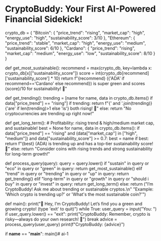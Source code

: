 # CryptoBuddy: Your First AI-Powered Financial Sidekick!

crypto_db = {
    "Bitcoin": {
        "price_trend": "rising",
        "market_cap": "high",
        "energy_use": "high",
        "sustainability_score": 3/10
    },
    "Ethereum": {
        "price_trend": "stable",
        "market_cap": "high",
        "energy_use": "medium",
        "sustainability_score": 6/10
    },
    "Cardano": {
        "price_trend": "rising",
        "market_cap": "medium",
        "energy_use": "low",
        "sustainability_score": 8/10
    }
}

def get_most_sustainable():
    recommend = max(crypto_db, key=lambda x: crypto_db[x]["sustainability_score"])
    score = int(crypto_db[recommend]['sustainability_score'] * 10)
    return f"{recommend} ({'ADA' if recommend=='Cardano' else recommend}) is super green and scores {score}/10 for sustainability! 🌱"

def get_trending():
    trending = [name for name, data in crypto_db.items() if data["price_trend"] == "rising"]
    if trending:
        return f"{' and '.join(trending)} {'are' if len(trending)>1 else 'is'} both rising! 🚀"
    else:
        return "No cryptocurrencies are trending up right now!"

def get_long_term():
    # Profitability: rising trend & high/medium market cap, and sustainable!
    best = None
    for name, data in crypto_db.items():
        if data["price_trend"] == "rising" and (data["market_cap"] in ["high", "medium"]) and data["sustainability_score"] >= 0.7:
            best = name
    if best:
        return f"{best} (ADA) is trending up and has a top-tier sustainability score! 🚀"
    else:
        return "Consider coins with rising trends and strong sustainability for long-term growth!"

def process_query(query):
    query = query.lower()
    if "sustain" in query or "eco" in query or "green" in query:
        return get_most_sustainable()
    elif "trend" in query or "trending" in query or "up" in query:
        return get_trending()
    elif "long-term" in query or "growth" in query or "should i buy" in query or "invest" in query:
        return get_long_term()
    else:
        return ("I’m CryptoBuddy! Ask me about trending or sustainable cryptos.\n"
                "Example: 'Which crypto is trending up?' or 'What's the most sustainable coin?'")

def main():
    print("👋 Hey, I’m CryptoBuddy! Let’s find you a green and growing crypto! (type 'exit' to quit)")
    while True:
        user_query = input("You: ")
        if user_query.lower() == "exit":
            print("CryptoBuddy: Remember, crypto is risky—always do your own research! 👋")
            break
        advice = process_query(user_query)
        print(f"CryptoBuddy: {advice}")

if __name__ == "__main__":
    main()# ai-1
